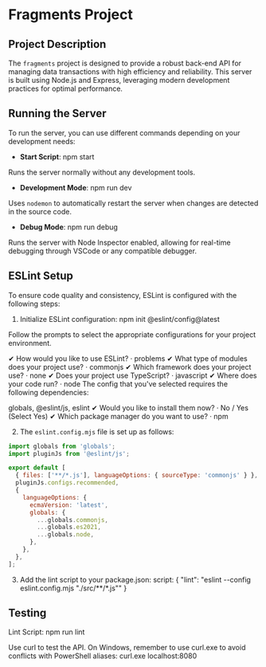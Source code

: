 # Fragments Project

## Project Description
The `fragments` project is designed to provide a robust back-end API for managing data transactions with high efficiency and reliability. This server is built using Node.js and Express, leveraging modern development practices for optimal performance.

## Running the Server
To run the server, you can use different commands depending on your development needs:

- **Start Script**: npm start

Runs the server normally without any development tools.

- **Development Mode**: npm run dev

Uses `nodemon` to automatically restart the server when changes are detected in the source code.

- **Debug Mode**: npm run debug

Runs the server with Node Inspector enabled, allowing for real-time debugging through VSCode or any compatible debugger.

## ESLint Setup
To ensure code quality and consistency, ESLint is configured with the following steps:

1. Initialize ESLint configuration: npm init @eslint/config@latest

Follow the prompts to select the appropriate configurations for your project environment.

✔ How would you like to use ESLint? · problems
✔ What type of modules does your project use? · commonjs
✔ Which framework does your project use? · none
✔ Does your project use TypeScript? · javascript
✔ Where does your code run? · node
The config that you've selected requires the following dependencies:

globals, @eslint/js, eslint
✔ Would you like to install them now? · No / Yes (Select Yes)
✔ Which package manager do you want to use? · npm


2. The `eslint.config.mjs` file is set up as follows:
```js
import globals from 'globals';
import pluginJs from '@eslint/js';

export default [
  { files: ['**/*.js'], languageOptions: { sourceType: 'commonjs' } },
  pluginJs.configs.recommended,
  {
    languageOptions: {
      ecmaVersion: 'latest',
      globals: {
        ...globals.commonjs,
        ...globals.es2021,
        ...globals.node,
      },
    },
  },
];
```

3. Add the lint script to your package.json: script: { "lint": "eslint --config eslint.config.mjs \"./src/**/*.js\"" }

## Testing

Lint Script: npm run lint

Use curl to test the API. On Windows, remember to use curl.exe to avoid conflicts with PowerShell aliases: curl.exe localhost:8080
